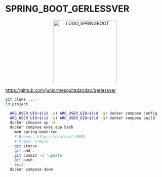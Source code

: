 # SPRING_BOOT_GERLESSVER



<div align="center">
    <img src="https://spring.io/img/logos/spring-initializr.svg" alt="LOGO_SPRINGBOOT" width="200"/>
</div>

https://github.com/juniormesquitadandao/gerlessver

```bash
git clone ...
cd project

  ARG_USER_UID=$(id -u) ARG_USER_GID=$(id -g) docker compose config
  ARG_USER_UID=$(id -u) ARG_USER_GID=$(id -g) docker compose build
  docker compose up -d
  docker compose exec app bash
    mvn spring-boot:run
    # Brower: http://localhost:8080
    # Press: CTRL+C
    git status
    git add .
    git commit -m 'update'
    git push
    exit
  docker compose down
